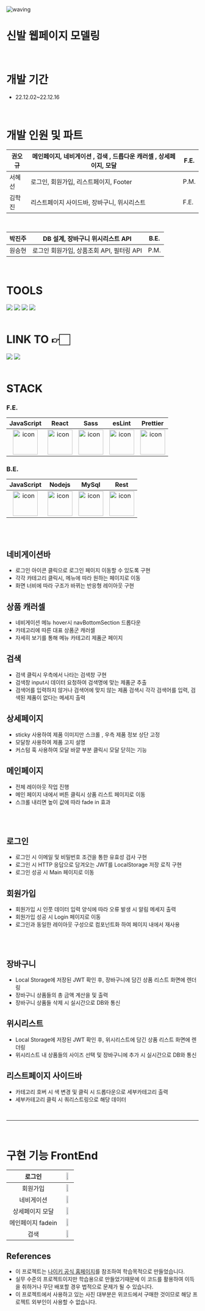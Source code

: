 ![waving](https://capsule-render.vercel.app/api?type=waving&height=200&fontAlignY=40&text=NIWEKI&color=gradient)

<h1>신발 웹페이지 모델링</h1>

</br>

# 개발 기간

- 22.12.02~22.12.16
</br>

# 개발 인원 및 파트

| 권오규 | 메인페이지, 네비게이션 , 검색 , 드롭다운 캐러셀 , 상세페이지, 모달 | F.E. |
| --- | --- | --- |
| 서혜선 | 로그인, 회원가입, 리스트페이지, Footer | P.M. |
| 김학진 | 리스트페이지 사이드바, 장바구니, 위시리스트 | F.E. |

</br>

| 박진주 | DB 설계, 장바구니 위시리스트 API | B.E. |
| --- | --- | --- |
| 원승현 | 로그인 회원가입, 상품조회 API, 필터링 API | P.M. |

</br>



# TOOLS

<div>
<img src="https://img.shields.io/badge/Git-F05032?style=flat&logo=Git&logoColor=white"/>
<img src="https://img.shields.io/badge/GitHub-181717?style=flat&logo=GitHub&logoColor=white"/>
<img src="https://img.shields.io/badge/Slack-4A154B?style=flat&logo=Slack&logoColor=white"/>
<img src="https://img.shields.io/badge/VSCode-007ACC?style=flat&logo=Visual Studio Code&logoColor=white"/>
</div>

</br>

# LINK TO 👉🏻

<div>
<a href='https://trello.com/b/k1QJ1bBl/40%EA%B8%B0-niweke-1st-project'><img src="https://img.shields.io/badge/Trello-0052CC?style=flat&logo=Trello&logoColor=white" /></a>
<a href='https://prairie-zipper-83c.notion.site/Team-Notion-b4495c87e78040c4958807d54115ee3f'><img src="https://img.shields.io/badge/Notion-000000?style=flat&logo=Notion&logoColor=white"/></a>
</div>

</br>

# STACK

### F.E.

|JavaScript|React|Sass|esLint|Prettier|
| :--: | :--: | :--: | :--: | :--: |
| <img src="https://techstack-generator.vercel.app/js-icon.svg" alt="icon" width="65" height="65" /> | <img src="https://techstack-generator.vercel.app/react-icon.svg" alt="icon" width="65" height="65" /> | <img src="https://techstack-generator.vercel.app/sass-icon.svg" alt="icon" width="65" height="65" /></div> | <img src="https://techstack-generator.vercel.app/eslint-icon.svg" alt="icon" width="65" height="65" /> | <img src="https://techstack-generator.vercel.app/prettier-icon.svg" alt="icon" width="65" height="65" /> |



### B.E.

|JavaScript|Nodejs|MySql|Rest|
| :--: | :--: | :--: | :--: |
| <img src="https://techstack-generator.vercel.app/js-icon.svg" alt="icon" width="65" height="65" /> | <img src="https://techstack-generator.vercel.app/nginx-icon.svg" alt="icon" width="65" height="65" /> | <img src="https://techstack-generator.vercel.app/mysql-icon.svg" alt="icon" width="65" height="65" /> | <img src="https://techstack-generator.vercel.app/restapi-icon.svg" alt="icon" width="65" height="65" /> |

</br>


</br>

## 네비게이션바 
- 로그인 아이콘 클릭으로 로그인 페이지 이동할 수 있도록 구현
- 각각 카테고리 클릭시, 메뉴에 따라 원하는 페이지로 이동
- 화면 너비에 따라 구조가 바뀌는 반응형 레이아웃 구현

## 상품 캐러셀
- 네비게이션 메뉴 hover시 navBottomSection 드롭다운
- 카테고리에 따른 대표 상품군 캐러셀
- 자세히 보기를 통해 메뉴 카테고리 제품군 페이지 

## 검색
- 검색 클릭시 우측에서 나타는 검색창 구현
- 검색창 input시 데이터 요청하여 검색명에 맞는 제품군 추출
- 검색어를 입력하지 않거나 검색어에 맞지 않는 제품 검색시 각각 검색어를 입력, 검색된 제품이 없다는 메세지 출력 

## 상세페이지 
- sticky 사용하여 제품 이미지만 스크롤 , 우측 제품 정보 상단 고정
- 모달창 사용하여 제품 고지 설명
- 커스텀 훅 사용하여 모달 바깥 부분 클릭시 모달 닫히는 기능

## 메인페이지
- 전체 레이아웃 작업 진행
- 메인 페이지 내에서 버튼 클릭시 상품 리스트 페이지로 이동
- 스크롤 내리면 높이 값에 따라 fade in 효과

</br>
</br>

## 로그인
- 로그인 시 이메일 및 비밀번호 조건을 통한 유효성 검사 구현
- 로그인 시 HTTP 응답으로 담겨오는 JWT를 LocalStorage 저장 로직 구현
- 로그인 성공 시 Main 페이지로 이동

## 회원가입
- 회원가입 시 인풋 데이터 입력 양식에 따라 오류 발생 시 알림 메세지 출력
- 회원가입 성공 시 Login 페이지로 이동
- 로그인과 동일한 레이아웃 구성으로 컴포넌트화 하여 페이지 내에서 재사용


</br>
</br>

## 장바구니 
- Local Storage에 저장된 JWT 확인 후, 장바구니에 담긴 상품 리스트 화면에 렌더링
- 장바구니 상품들의 총 금액 계산을 및 출력
- 장바구니 상품들 삭제 시 실시간으로 DB와 통신

## 위시리스트
- Local Storage에 저장된 JWT 확인 후, 위시리스트에 담긴 상품 리스트 화면에 렌더링
- 위시리스트 내 상품들의 사이즈 선택 및 장바구니에 추가 시 실시간으로 DB와 통신

## 리스트페이지 사이드바
- 카테고리 호버 시 색 변경 및 클릭 시 드롭다운으로 세부카테고리 출력
- 세부카테고리 클릭 시 쿼리스트링으로 해당 데이터 

</br>

------

</br>

# 구현 기능  FrontEnd

| 로그인 | <img width=50% src=https://user-images.githubusercontent.com/117628412/210352969-c0388e86-f8b1-417a-ae48-fa3073a3166e.gif> |
| :--: | :--: |
| 회원가입 | <img width=50% src=https://user-images.githubusercontent.com/117628412/210353217-4f7275be-f915-47b5-b31c-cb08660d038a.gif> |
| 네비게이션  | <img width=50% src=https://user-images.githubusercontent.com/117628412/210353127-faa27bc4-c00c-4bc0-9da8-f1eb6b4ba8ae.gif> |
| 상세페이지 모달 | <img width=50% src=https://user-images.githubusercontent.com/117628412/210353338-1f71298a-2668-487e-8e5f-d0869f124fcc.gif> |
| 메인페이지 fadein | <img width=50% src=https://user-images.githubusercontent.com/117628412/210353855-ee47954d-c5af-46d3-85d1-49ac586d5179.gif> |
| 검색 | <img width=50% src="https://user-images.githubusercontent.com/117628412/210353734-7466faa2-99cd-48ec-86f3-f8dfe9ad36ad.gif"> |

## References 
* 이 프로젝트는 [나이키 공식 홈페이지](https://www.nike.com/kr/)를 참조하여 학습목적으로 만들었습니다. 
* 실무 수준의 프로젝트이지만 학습용으로 만들었기때문에 이 코드를 활용하여 이득을 취하거나 무단 배포할 경우 법적으로 문제가 될 수 있습니다. 
* 이 프로젝트에서 사용하고 있는 사진 대부분은 위코드에서 구매한 것이므로 해당 프로젝트 외부인이 사용할 수 없습니다. 
